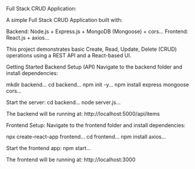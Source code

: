 Full Stack CRUD Application:

A simple Full Stack CRUD Application built with:

Backend: Node.js + Express.js + MongoDB (Mongoose) + cors... Frontend: React.js + axios...

This project demonstrates basic Create, Read, Update, Delete (CRUD) operations using a REST API and a React-based UI.

Getting Started Backend Setup (API) Navigate to the backend folder and install dependencies:

mkdir backend... cd backend... npm init -y... npm install express mongoose cors...

Start the server: cd backend... node server.js...

The backend will be running at: http://localhost:5000/api/items

Frontend Setup: Navigate to the frontend folder and install dependencies:

npx create-react-app frontend... cd frontend... npm install axios...

Start the frontend app: npm start...

The frontend will be running at: http://localhost:3000
